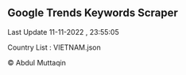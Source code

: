 

## Google Trends Keywords Scraper 
 
Last Update 11-11-2022 , 23:55:05

Country List :
VIETNAM.json



© Abdul Muttaqin 
